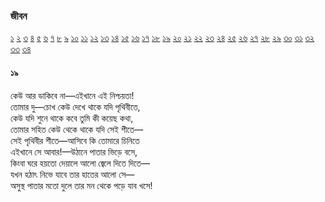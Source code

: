 ### জীবন   
[১](2.10.0.jeebon-1.md) [২](2.10.1.jeebon-2.md) [৩](2.10.2.jeebon-3.md) [৪](2.10.3.jeebon-4.md) [৫](2.10.4.jeebon-5.md) [৬](2.10.5.jeebon-6.md) [৭](2.10.6.jeebon-7.md) [৮](2.10.7.jeebon-8.md) [৯](2.10.8.jeebon-9.md) [১০](2.10.9.jeebon-10.md) [১১](2.10.10.jeebon-11.md) [১২](2.10.11.jeebon-12.md) [১৩](2.10.12.jeebon-13.md) [১৪](2.10.13.jeebon-14.md) [১৫](2.10.14.jeebon-15.md) [১৬](2.10.15.jeebon-16.md) [১৭](2.10.16.jeebon-17.md) [১৮](2.10.17.jeebon-18.md) [১৯](2.10.18.jeebon-19.md) [২০](2.10.19.jeebon-20.md) [২১](2.10.20.jeebon-21.md) [২২](2.10.21.jeebon-22.md) [২৩](2.10.22.jeebon-23.md) [২৪](2.10.23.jeebon-24.md) [২৫](2.10.24.jeebon-25.md) [২৬](2.10.25.jeebon-26.md) [২৭](2.10.26.jeebon-27.md) [২৮](2.10.27.jeebon-28.md) [২৯](2.10.28.jeebon-29.md) [৩০](2.10.29.jeebon-30.md) [৩১](2.10.30.jeebon-31.md) [৩২](2.10.31.jeebon-32.md) [৩৩](2.10.32.jeebon-33.md) [৩৪](2.10.33.jeebon-34.md)
#### ১৯
কেউ আর ডাকিবে না—এইখানে এই নিশ্চয়তা!  
তোমার দু—চোখ কেউ দেখে থাকে যদি পৃথিবীতে,  
কেউ যদি শুনে থাকে কবে তুমি কী কয়েছ কথা,  
তোমার সহিত কেউ থেকে থাকে যদি সেই শীতে—  
সেই পৃথিবীর শীতে—আসিবে কি তোমারে চিনিতে  
এইখানে সে আবার!—উঠানে পাতার ভিড়ে বসে,  
কিংবা ঘরে হয়তো দেয়ালে আলো জ্বেলে দিতে দিতে—  
যখন হঠাৎ নিভে যাবে তার হাতের আলো সে—  
অসুস্থ পাতার মতো দুলে তার মন থেকে পড়ে যাব খসে!   